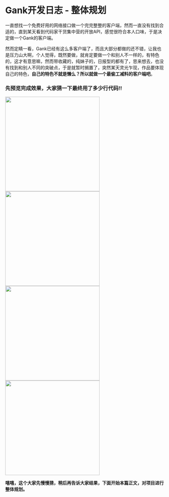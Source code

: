 # Gank开发日志 - 整体规划

 一直想找一个免费好用的网络接口做一个完完整整的客户端，然而一直没有找到合适的，直到某天看到代码家干货集中营的开放API，感觉很符合本人口味，于是决定做一个Gank的客户端。

 然而定睛一看，Gank已经有这么多客户端了，而且大部分都做的还不错，让我也是压力山大啊，个人觉得，既然要做，就肯定要做一个和别人不一样的，有特色的，这才有意思嘛，然而带收藏的，纯妹子的，日报型的都有了，思来想去，也没有找到和别人不同的突破点，于是就暂时搁置了，突然某天灵光乍现，作品要体现自己的特色，**自己的特色不就是懒么？所以就做一个最偷工减料的客户端吧**。

### 先预览完成效果，大家猜一下最终用了多少行代码:bangbang:

<img src="http://ww2.sinaimg.cn/large/005Xtdi2jw1f2ixxuzwpmj30u01hcjsk.jpg" width="300" />
<img src="http://ww2.sinaimg.cn/large/005Xtdi2gw1f2iy0ldkbvj30u01hc76r.jpg" width="300" />
<img src="http://ww4.sinaimg.cn/large/005Xtdi2jw1f2iy0xd7oqj30u01hctbc.jpg" width="300" />
<img src="http://ww2.sinaimg.cn/large/005Xtdi2gw1f2iy18g1cnj30u01hcwgx.jpg" width="300" />

**嘻嘻，这个大家先慢慢猜，稍后再告诉大家结果，下面开始本篇正文，对项目进行整体规划。**
